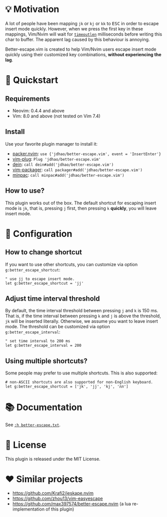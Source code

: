 # 💡 Motivation

A lot of people have been mapping `jk` or `kj` or `kk` to <kbd>ESC</kbd> in
order to escape insert mode quickly. However, when we press the first key in
these mappings, Vim/Nvim will wait for [`timeoutlen`](https://neovim.io/doc/user/options.html#'timeoutlen')
milliseconds before writing this char to buffer. The apparent lag caused by
this behaviour is annoying.

Better-escape.vim is created to help Vim/Nvim users escape insert mode quickly
using their customized key combinations, **without experiencing the lag**.

# 🚀 Quickstart

## Requirements

+ Neovim: 0.4.4 and above
+ Vim: 8.0 and above (not tested on Vim 7.4)

## Install

Use your favorite plugin manager to install it:

+ [packer.nvim](https://github.com/wbthomason/packer.nvim): `use {'jdhao/better-escape.vim', event = 'InsertEnter'}`
+ [vim-plug](https://github.com/junegunn/vim-plug): `Plug 'jdhao/better-escape.vim'`
+ [dein](https://github.com/Shougo/dein.vim): `call dein#add('jdhao/better-escape.vim')`
+ [vim-packager](https://github.com/kristijanhusak/vim-packager): `call packager#add('jdhao/better-escape.vim')`
+ [minpac](https://github.com/k-takata/minpac): `call minpac#add('jdhao/better-escape.vim')`

## How to use?

This plugin works out of the box. The default shortcut for escaping insert mode
is `jk`, that is, pressing `j` first, then pressing `k` **quickly**, you will
leave insert mode.

# 🔧 Configuration

## How to change shortcut

If you want to use other shortcuts, you can customize via option `g:better_escape_shortcut`:

```vim
" use jj to escape insert mode.
let g:better_escape_shortcut = 'jj'
```

## Adjust time interval threshold

By default, the time interval threshold between pressing `j` and `k` is 150 ms.
That is, if the time interval between pressing `k` and `j` is above the
threshold, `jk` will be inserted literally. Otherwise, we assume you want to
leave insert mode. The threshold can be customized via option `g:better_escape_interval`:

```vim
" set time interval to 200 ms
let g:better_escape_interval = 200
```

## Using multiple shortcuts?

Some people may prefer to use multiple shortcuts. This is also supported:

```vim
# non-ASCII shortcuts are also supported for non-English keyboard.
let g:better_escape_shortcut = ['jk', 'jj', 'kj', 'лл']
```

# 📚 Documentation

See [`:h better-escape.txt`](doc/better-escape.txt).

# 📝 License

This plugin is released under the MIT License.

# ❤️  Similar projects

+ https://github.com/Krafi2/jeskape.nvim
+ https://github.com/zhou13/vim-easyescape
+ https://github.com/max397574/better-escape.nvim (a lua re-implementation of this plugin)
